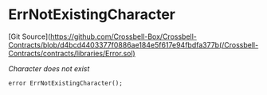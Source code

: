 # ErrNotExistingCharacter
[Git Source](https://github.com/Crossbell-Box/Crossbell-Contracts/blob/d4bcd4403377f0886ae184e5f617e94fbdfa377b(/Crossbell-Contracts/contracts/libraries/Error.sol)

*Character does not exist*


```solidity
error ErrNotExistingCharacter();
```

